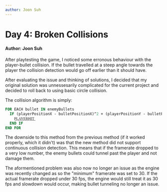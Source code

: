 ```yaml
---
author: Joon Suh
---
```

# Day 4: Broken Collisions 
#### Author: Joon Suh

After playtesting the game, I noticed some erronous behaviour with the player-bullet collision.  If the bullet travelled at a steep angle towards the player the collision detection would go off earlier than it should have.  

After evaluating the issue and thinking of solutions, I decided that my original solution was unnessesarily complicated for the current project and decided to roll back to using basic circle collision.

The collision algorithm is simply:
```pascal
FOR EACH bullet IN enemyBullets
  IF (playerPositionX - bulletPositionX)^2 + (playerPositionY - bulletPositionY)^2 < radius^2 
    P͟L͟A͟Y͟E͟R͟H͟I͟T͟
  END IF
END FOR
```

The downside to this method from the previous method (if it worked properly, which it didn't) was that the new method did not support continuous collision detection.  This means that if the framerate dropped to a very low number, the enemy bullets could tunnel past the player and not damage them.

The aformentioned problem was also now no longer an issue as the engine was recently changed as so the "minimum" framerate was set to 30.  If the actual framerate dropped under 30 fps, the engine would still treat it as 30 fps and slowdown would occur, making bullet tunneling no longer an issue.

